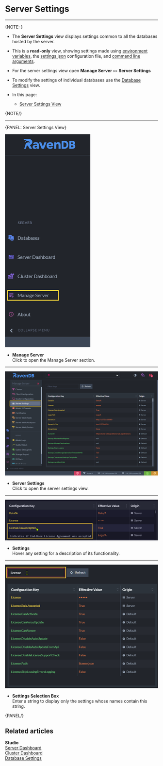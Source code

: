 ﻿# Server Settings
---

{NOTE: }

* The **Server Settings** view displays settings common to all the databases 
  hosted by the server.  
* This is a **read-only** view, showing settings made using 
  [environment variables](../../server/configuration/configuration-options#environment-variables), 
  the [settings.json](../../server/configuration/configuration-options#settings.json) 
  configuration file, and [command line arguments](../../server/configuration/configuration-options#command-line-arguments).  
* For the server settings view open **Manage Server** `>>` **Server Settings**  
* To modify the settings of individual databases use the [Database Settings](../../studio/database/settings/database-settings) view.  

* In this page:  
  * [Server Settings View](../../studio/server/server-settings#server-settings-view)  

{NOTE/}

---

{PANEL: Server Settings View}

![Manage Server Section](images/server-settings_manage-server-section.png "Manage Server Section")

* **Manage Server**  
  Click to open the Manage Server section.  

---

![Server Settings View](images/server-settings_server-settings-view.png "Server Settings View")

* **Server Settings**  
  Click to open the server settings view.  

---

![Hover For Explanation Caption](images/server-settings_hover-for-explanation-caption.png "Hover For Explanation Caption")

* **Settings**  
  Hover any setting for a description of its functionality.  

---

![List By Text](images/server-settings_list-by-text.png "List By Text")

* **Settings Selection Box**  
  Enter a string to display only the settings whose names contain this string.  

{PANEL/}

## Related articles  

**Studio**  
[Server Dashboard](../../studio/server/server-dashboard)  
[Cluster Dashboard](../../studio/cluster/cluster-dashboard/cluster-dashboard-overview)  
[Database Settings](../../studio/database/settings/database-settings)  
